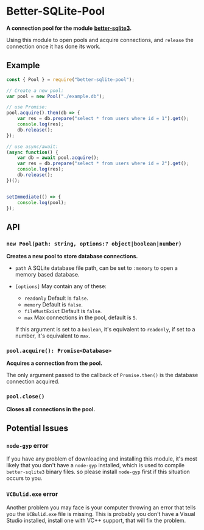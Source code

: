 # Better-SQLite-Pool

**A connection pool for the module**
**[better-sqlite3](https://github.com/JoshuaWise/better-sqlite3).**

Using this module to open pools and acquire connections, and `release` the 
connection once it has done its work.

## Example

```javascript
const { Pool } = require("better-sqlite-pool");

// Create a new pool:
var pool = new Pool("./example.db");

// use Promise:
pool.acquire().then(db => {
    var res = db.prepare("select * from users where id = 1").get();
    console.log(res);
    db.release();
});

// use async/await:
(async function() {
    var db = await pool.acquire();
    var res = db.prepare("select * from users where id = 2").get();
    console.log(res);
    db.release();
})();


setImmediate(() => {
    console.log(pool);
});
```

## API

### `new Pool(path: string, options:? object|boolean|number)`

**Creates a new pool to store database connections.**

- `path` A SQLite database file path, can be set to `:memory` to open a memory
    based database.
- `[options]` May contain any of these:
    - `readonly` Default is `false`.
    - `memory` Default is `false`.
    - `fileMustExist` Default is `false`.
    - `max` Max connections in the pool, default is `5`.
    
    If this argument is set to a `boolean`, it's equivalent to `readonly`, 
    if set to a number, it's equivalent to `max`.

### `pool.acquire(): Promise<Database>`

**Acquires a connection from the pool.**

The only argument passed to the callback of `Promise.then()` is the database connection acquired.

### `pool.close()`

**Closes all connections in the pool.**

## Potential Issues

### `node-gyp` error

If you have any problem of downloading and installing this module, it's most 
likely that you don't have a `node-gyp` installed, which is used to compile 
`better-sqlite3` binary files. so please install `node-gyp` first if this 
situation occurs to you.

### `VCBulid.exe` error

Another problem you may face is your computer throwing an error that tells you 
the `VCBulid.exe` file is missing. This is probably you don't have a Visual 
Studio installed, install one with VC++ support, that will fix the problem.
